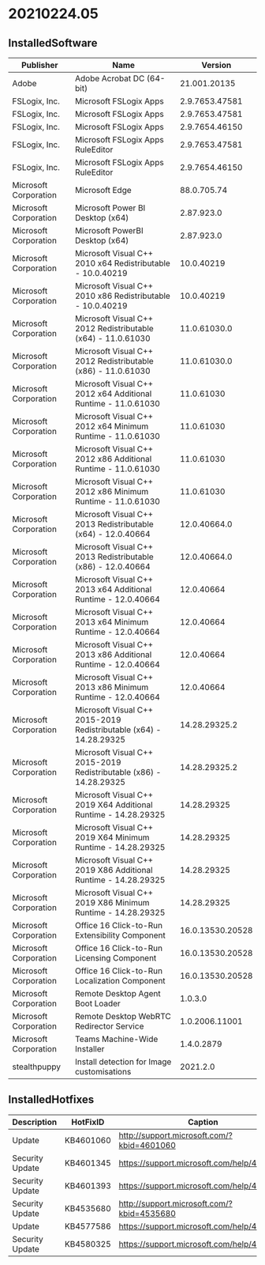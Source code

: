 ﻿# 20210224.05

## InstalledSoftware

| Publisher             | Name                                                               | Version          |
| --------------------- | ------------------------------------------------------------------ | ---------------- |
| Adobe                 | Adobe Acrobat DC (64-bit)                                          | 21.001.20135     |
| FSLogix, Inc.         | Microsoft FSLogix Apps                                             | 2.9.7653.47581   |
| FSLogix, Inc.         | Microsoft FSLogix Apps                                             | 2.9.7653.47581   |
| FSLogix, Inc.         | Microsoft FSLogix Apps                                             | 2.9.7654.46150   |
| FSLogix, Inc.         | Microsoft FSLogix Apps RuleEditor                                  | 2.9.7653.47581   |
| FSLogix, Inc.         | Microsoft FSLogix Apps RuleEditor                                  | 2.9.7654.46150   |
| Microsoft Corporation | Microsoft Edge                                                     | 88.0.705.74      |
| Microsoft Corporation | Microsoft Power BI Desktop (x64)                                   | 2.87.923.0       |
| Microsoft Corporation | Microsoft PowerBI Desktop (x64)                                    | 2.87.923.0       |
| Microsoft Corporation | Microsoft Visual C++ 2010  x64 Redistributable - 10.0.40219        | 10.0.40219       |
| Microsoft Corporation | Microsoft Visual C++ 2010  x86 Redistributable - 10.0.40219        | 10.0.40219       |
| Microsoft Corporation | Microsoft Visual C++ 2012 Redistributable (x64) - 11.0.61030       | 11.0.61030.0     |
| Microsoft Corporation | Microsoft Visual C++ 2012 Redistributable (x86) - 11.0.61030       | 11.0.61030.0     |
| Microsoft Corporation | Microsoft Visual C++ 2012 x64 Additional Runtime - 11.0.61030      | 11.0.61030       |
| Microsoft Corporation | Microsoft Visual C++ 2012 x64 Minimum Runtime - 11.0.61030         | 11.0.61030       |
| Microsoft Corporation | Microsoft Visual C++ 2012 x86 Additional Runtime - 11.0.61030      | 11.0.61030       |
| Microsoft Corporation | Microsoft Visual C++ 2012 x86 Minimum Runtime - 11.0.61030         | 11.0.61030       |
| Microsoft Corporation | Microsoft Visual C++ 2013 Redistributable (x64) - 12.0.40664       | 12.0.40664.0     |
| Microsoft Corporation | Microsoft Visual C++ 2013 Redistributable (x86) - 12.0.40664       | 12.0.40664.0     |
| Microsoft Corporation | Microsoft Visual C++ 2013 x64 Additional Runtime - 12.0.40664      | 12.0.40664       |
| Microsoft Corporation | Microsoft Visual C++ 2013 x64 Minimum Runtime - 12.0.40664         | 12.0.40664       |
| Microsoft Corporation | Microsoft Visual C++ 2013 x86 Additional Runtime - 12.0.40664      | 12.0.40664       |
| Microsoft Corporation | Microsoft Visual C++ 2013 x86 Minimum Runtime - 12.0.40664         | 12.0.40664       |
| Microsoft Corporation | Microsoft Visual C++ 2015-2019 Redistributable (x64) - 14.28.29325 | 14.28.29325.2    |
| Microsoft Corporation | Microsoft Visual C++ 2015-2019 Redistributable (x86) - 14.28.29325 | 14.28.29325.2    |
| Microsoft Corporation | Microsoft Visual C++ 2019 X64 Additional Runtime - 14.28.29325     | 14.28.29325      |
| Microsoft Corporation | Microsoft Visual C++ 2019 X64 Minimum Runtime - 14.28.29325        | 14.28.29325      |
| Microsoft Corporation | Microsoft Visual C++ 2019 X86 Additional Runtime - 14.28.29325     | 14.28.29325      |
| Microsoft Corporation | Microsoft Visual C++ 2019 X86 Minimum Runtime - 14.28.29325        | 14.28.29325      |
| Microsoft Corporation | Office 16 Click-to-Run Extensibility Component                     | 16.0.13530.20528 |
| Microsoft Corporation | Office 16 Click-to-Run Licensing Component                         | 16.0.13530.20528 |
| Microsoft Corporation | Office 16 Click-to-Run Localization Component                      | 16.0.13530.20528 |
| Microsoft Corporation | Remote Desktop Agent Boot Loader                                   | 1.0.3.0          |
| Microsoft Corporation | Remote Desktop WebRTC Redirector Service                           | 1.0.2006.11001   |
| Microsoft Corporation | Teams Machine-Wide Installer                                       | 1.4.0.2879       |
| stealthpuppy          | Install detection for Image customisations                         | 2021.2.0         |

## InstalledHotfixes

| Description     | HotFixID  | Caption                                    |
| --------------- | --------- | ------------------------------------------ |
| Update          | KB4601060 | http://support.microsoft.com/?kbid=4601060 |
| Security Update | KB4601345 | https://support.microsoft.com/help/4601345 |
| Security Update | KB4601393 | https://support.microsoft.com/help/4601393 |
| Security Update | KB4535680 | http://support.microsoft.com/?kbid=4535680 |
| Update          | KB4577586 | https://support.microsoft.com/help/4577586 |
| Security Update | KB4580325 | https://support.microsoft.com/help/4580325 |